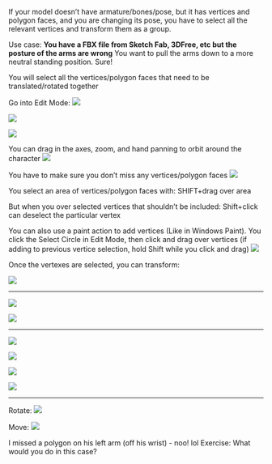 
If your model doesn’t have armature/bones/pose, but it has vertices and polygon faces, and you are changing its pose, you have to select all the relevant vertices and transform them as a group.

Use case:
**You have a FBX file from Sketch Fab, 3DFree, etc but the posture of the arms are wrong**
You want to pull the arms down to a more neutral standing position. Sure!

You will select all the vertices/polygon faces that need to be translated/rotated together

Go into Edit Mode:
![](https://i.imgur.com/66WOKVW.png)

![](https://i.imgur.com/hT1sFGg.png)

![](https://i.imgur.com/6IEYs3D.png)

You can drag in the axes, zoom, and hand panning to orbit around the character
![](https://i.imgur.com/7v0lM5h.png)

You have to make sure you don’t miss any vertices/polygon faces
![](https://i.imgur.com/W5nY22K.png)

You select an area of vertices/polygon faces with:
SHIFT+drag over area

But when you over selected vertices that shouldn’t be included:
Shift+click can deselect the particular vertex

You can also use a paint action to add vertices (Like in Windows Paint). You click the Select Circle in Edit Mode, then click and drag over vertices (if adding to previous vertice selection, hold Shift while you click and drag)
![](https://i.imgur.com/1hhiXQi.png)

Once the vertexes are selected, you can transform:

![](https://i.imgur.com/pAlhoN0.png)

---

![](https://i.imgur.com/lBctLSA.png)

![](https://i.imgur.com/CsIqaZC.png)


---

![](https://i.imgur.com/OSETgGe.png)

![](https://i.imgur.com/M6Qav8q.png)

![](https://i.imgur.com/XTAWI47.png)

![](https://i.imgur.com/HYyOfZr.png)


---


Rotate:
![](https://i.imgur.com/zuhqTpF.png)

Move:
![](https://i.imgur.com/PNbEgZZ.png)

I missed a polygon on his left arm (off his wrist) - noo! lol
Exercise: What would you do in this case?